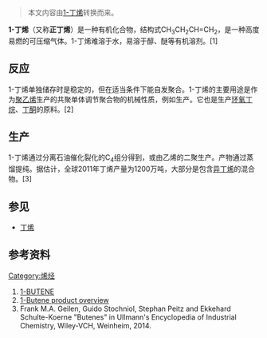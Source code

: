 > 本文内容由[1-丁烯](https://zh.wikipedia.org/wiki/1-丁烯)转换而来。


**1-丁烯**（又称**正丁烯**）是一种有机化合物，结构式CH<sub>3</sub>CH<sub>2</sub>CH=CH<sub>2</sub>，是一种高度易燃的可压缩气体。1-丁烯难溶于水，易溶于醇、醚等有机溶剂。\[1\]

## 反应

1-丁烯单独储存时是稳定的，但在适当条件下能自发聚合。1-丁烯的主要用途是作为[聚乙烯](../Page/聚乙烯.md "wikilink")生产的共聚单体调节聚合物的机械性质，例如生产。它也是生产[环氧丁烷](https://zh.wikipedia.org/wiki/环氧丁烷 "wikilink")、[丁酮](../Page/丁酮.md "wikilink")的原料。\[2\]

## 生产

1-丁烯通过分离石油催化裂化的C<sub>4</sub>组分得到，或由乙烯的二聚生产。产物通过蒸馏提纯。据估计，全球2011年丁烯产量为1200万吨，大部分是包含[异丁烯](../Page/异丁烯.md "wikilink")的混合物。\[3\]

## 参见

  - [丁烯](../Page/丁烯.md "wikilink")

## 参考资料

[Category:烯烃](https://zh.wikipedia.org/wiki/Category:烯烃 "wikilink")

1.  [1-BUTENE](http://chemicalland21.com/industrialchem/organic/1-BUTENE.htm)
2.  [1-Butene product overview](http://www.shell.com/home/content/chemicals/products_services/our_products/lower_olefins/1_butene/product_overview/)
3.  Frank M.A. Geilen, Guido Stochniol, Stephan Peitz and Ekkehard Schulte-Koerne "Butenes" in Ullmann's Encyclopedia of Industrial Chemistry, Wiley-VCH, Weinheim, 2014.